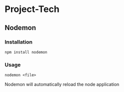 # Project-Tech

## Nodemon
### Installation
```npm install nodemon```

### Usage 
```nodemon <file>```

Nodemon will automatically reload the node application
